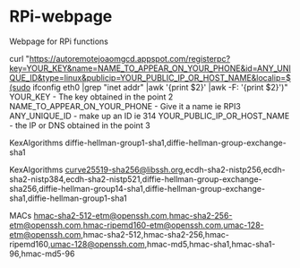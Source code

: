 # RPi-webpage
Webpage for RPi functions

curl "https://autoremotejoaomgcd.appspot.com/registerpc?key=YOUR_KEY&name=NAME_TO_APPEAR_ON_YOUR_PHONE&id=ANY_UNIQUE_ID&type=linux&publicip=YOUR_PUBLIC_IP_OR_HOST_NAME&localip=$(sudo ifconfig eth0 |grep "inet addr" |awk '{print $2}' |awk -F: '{print $2}')"
YOUR_KEY - The key obtained in the point 2
NAME_TO_APPEAR_ON_YOUR_PHONE - Give it a name ie RPI3
ANY_UNIQUE_ID - make up an ID ie 314
YOUR_PUBLIC_IP_OR_HOST_NAME - the IP or DNS obtained in the point 3

KexAlgorithms diffie-hellman-group1-sha1,diffie-hellman-group-exchange-sha1

KexAlgorithms curve25519-sha256@libssh.org,ecdh-sha2-nistp256,ecdh-sha2-nistp384,ecdh-sha2-nistp521,diffie-hellman-group-exchange-sha256,diffie-hellman-group14-sha1,diffie-hellman-group-exchange-sha1,diffie-hellman-group1-sha1

MACs hmac-sha2-512-etm@openssh.com,hmac-sha2-256-etm@openssh.com,hmac-ripemd160-etm@openssh.com,umac-128-etm@openssh.com,hmac-sha2-512,hmac-sha2-256,hmac-ripemd160,umac-128@openssh.com,hmac-md5,hmac-sha1,hmac-sha1-96,hmac-md5-96​
